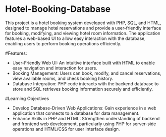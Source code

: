 # Hotel-Booking-Database
This project is a hotel booking system developed with PHP, SQL, and HTML, designed to manage hotel reservations and provide a user-friendly interface for booking, modifying, and viewing hotel room information. The application features a web-based UI to allow easy interaction with the database, enabling users to perform booking operations efficiently.

#Features:
  - User-Friendly Web UI: An intuitive interface built with HTML to enable easy navigation and interaction for users.
  - Booking Management: Users can book, modify, and cancel reservations, view available rooms, and check booking history.
  - Database Integration: PHP code interacts with the backend database to store and SQL retrieves booking information securely and efficiently.

#Learning Objectives
  - Develop Database-Driven Web Applications: Gain experience in a web application that connects to a database for data management.
  - Enhance Skills in PHP and HTML: Strengthen understanding of backend and frontend web development, particularly using PHP for server-side operations and HTML/CSS for user interface design.
